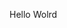 Hello Wolrd



















































































































































































































































































































































































































































































































































































































































































































































































































































































































































































































































































































































































































































































































































































































































































































































































































































































































































































